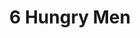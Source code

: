 ---
title: 6 Hungry Men
albumyear:
order: 1
tracks:
    - Cuban Candles
    - Another Time
    - Chicken Farm
    - Delepe Town
    - Liquid Skies
    - Dreams Of You
    - Abduction
    - Soap Opera 1
    - Twins
    - Drunkman
    - Runaway Trolley
    - Never
    - Chiquita
    - Politics Of Ecstasy
audiourl: https://media.dmlive.wiki/stream/ttu/6hungrymen/
audioformat: mp3
downloadurl: https://media.dmlive.wiki/downloads/ttu/6%20Hungry%20Men.zip
downloadbitrate: MP3 128kbps
---